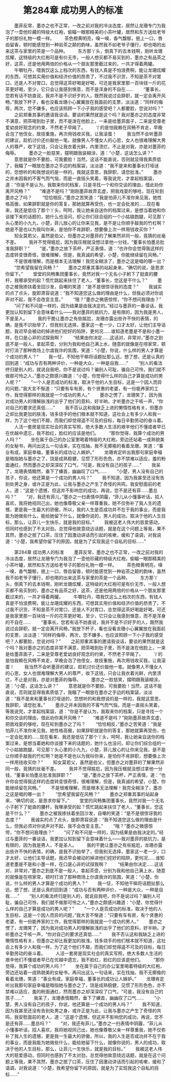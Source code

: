 # 　　第284章 成功男人的标准
　　墨菲反常，墨亦之也不正常，一改之前对我的冷淡态度，居然让龙珊专门为我泡了一壶他珍藏的特级大红袍，偷瞄一眼那精美的小茶叶罐，居然和东方送给老爷子的那份礼物一模一样。
　　茶色橙黄明亮，嗅一嗅，香气馥郁，抿上一口，唇齿留香，顿时能感觉到一种岩茶之颠的韵味，虽然我不如老爷子懂行，却也喝的出来这茶与家里的茶是一个品种。
　　东方那丫头，倒真下的去本钱啊，刚听龙珊炫耀，这特级的大红袍可是有价无市，一般人想买都不易买到的，墨亦之有品茶之好，这茶，还是他用两倍的价格从一个朋友那里截过来的，一共才得着两罐。
　　牛嚼牡丹，喂我饮这么上档次的东西，有钱人真是不怕浪费啊，能让龙珊炫耀的东西，可想其实用价值和经济价值的昂贵了，不过我不识货，不知是茶不对胃口，还是人不对胃口，总觉得这茶好喝是好喝，可还是我家里那一百块钱一斤的花茶更好喝，至少，它只会让我感到惬意，而不是浑身的不自在……
　　“董事长，您若有话不妨直说，我并不是不识好歹的人，既然我说过会辞职，就一定会离开风畅，”我放下杯子，看也没看龙珊小心翼翼放在我面前的支票，淡淡道：“同样的侮辱，两次，您不嫌多，也应该照顾一下小子我的感受吧？人都要脸，您说对吗？”
　　之前郑重其事的邀请我谈话，要谈的果然就是这个吗？我对墨亦之的态度非常不满意，把茶喝到肚子里，而不是泼在他脸上，一来是给墨菲面子，二来是受尊老爱幼良好观念的约束，不然老子早飚了。
　　丫的是怕我赖在风畅不肯走，早晚会泡了他侄女，故技重施，再次用钱收买我，让我滚蛋！
　　我当然不会听墨菲的建议，趁机讨价还价敲他一笔。就像男人不懂女人的心思，女人也很难理解大男人的尊严，收下这钱，只会让我衣着光鲜，内里溃烂，不止是对我，亦是对墨菲的侮辱。
　　墨亦之一脸慈笑，摆明跟我装糊涂，道：“小楚，这话怎么讲？”
　　意思就是你不要脸，可我要脸！当然，这话不能直说，否则就显得我素质低了，我瞄了一眼放在墨亦之手边的档案袋，淡淡道：“我不是来和董事长打哑谜的，您想听的和我想说的是一样的，我就这意思，我辞职，请您批准。”
　　墨亦之并未因我的不客气而气恼，而是一直摇头笑着，等我说完，才拿起档案袋，道：“你是不是认为，我取来你的档案，只是寻找一个和你交谈的理由，借此劝你离开风畅？”
　　“难道不是吗？”刚刚墨菲故弄玄虚，把我戏耍的够呛，现在轮到墨亦之了吗？
　　“恰恰相反，”墨亦之苦笑道：“我是怕菲儿不准你来见我，她性格高傲，如果辞职就是你的答复，那她就算再受伤，也一定会批准的……现在看来，我还是低估了那个丫头，呵呵，我让她亲自送你的档案过来，是想当着她和你谈接下来的话题的，她什么也没问，却让你们综合组的一个小姑娘跑腿，可见那丫头心里的小九九，小楚，菲儿放心的让你来见我，是不是让你顺手敲我的竹杠啊？她是不是也以为我叫你来，是怕你不肯辞职，想要像上次一样用钱收买你？”
　　知女莫若父，虽然是伯父，但墨亦之对墨菲的了解果然非同一般，竟猜的丝毫不差。
　　我并不觉得尴尬，因为我压根就没想过拿他一分钱，“董事长怕墨总批准我辞职？”
　　“是，”墨亦之放下茶杯，严正表情，道：“也许你会觉得我这样的态度转变很奇怪，很难理解，但是，我真诚的希望，小楚，你能继续留在风畅。”
　　不是很难理解，而是根本无法理解！我完全糊涂了，墨亦之这是唱的哪一出？
　　“您希望我留在风畅？”
　　墨亦之郑重其事的站起身来，“确切的说，是恳求你留下。”
　　堂堂的风畅集团董事长，竟然对我一个无名小子躬下了挺直的腰杆，我哪承受的起？慌忙跳起来扶住了老人，“董事长，您这是干什么？”
　　墨亦之被我掺扶着坐回沙发，自嘲的笑道：“是不是很惊讶我的态度？”
　　我诚实的点了点头，旋即肃容说道：“我不知道您这么做的理由是什么，但我必须对你说声对不起，我不会改变主意。”
　　“哦？”墨亦之微感惊愕，“你不想问我理由？”
　　“问了和不问是一样的，因为结果是由我决定的。”经过与墨菲的一番谈话，我更加认知到留下会意味着什么——我对墨菲的抵抗力，是有限的，因为我是男人，不是圣人。
　　我的干脆让墨亦之有些尴尬，龙珊亦露出些许不快的表情，的确，是我不识抬举了，但我别无选择，墨家这一老一少，口才太好，让他们主导话题，我迟早会被动的掉进他们挖好的陷阱，更何况……谁知道老墨是不是和小墨一样，在口是心非的试探我啊？
　　“结果由你决定……这话对，非常对，”墨亦之到底不是一般人，拿起茶壶，分别为我和他自己满上水，随意的就像是在唠家常，顿时打消了那种商场上尔虞我诈的氛围，笑道：“小楚，你说，什么样的男人才算是个成功的男人？”
　　我一怔，不知他干嘛将话题扯那么远，想了想，还是认真的回到道：“成功与否有两种评价，一种是大众，一种是自我……”
　　“别人的看法终归是别人的，就说自我吧，你不是说过吗？骗别人可耻，骗自己可怜，我们就不做那可怜之人，”墨亦之颇感兴趣道：“小楚，你觉得什么样的自己才算是成功的男人呢？”
　　“一个人是否成功的标准，取决于他的人生目标，这是一个因人而异的问题，”我大言不惭道：“只要有车有房，有个贤惠的老婆，有一份能养家的工作，我觉得那样的我就是一个成功的男人。”
　　墨亦之愣了，龙珊笑了，因为我对成功男人的理解肤浅的出乎了他们的意料，好半晌，才听墨亦之干咳一声，“你对自己的要求还真低……”
　　我不否认这和我缺乏上进的懒惰性格有关，但墨亦之却比我更加的肤浅，钱多烧手的他们根本就不知道，这社会上有多少人和我一样，为了这个他们不屑，而我们却觉得遥不可及的目标，每日辛勤劳动的奋斗着。
　　人活一套房是现实社会的真实写照，绝大多数人生活的艰辛他们不懂或者早已在优越中遗忘，我不脸红，脸红的应该是他们。
　　“那你觉得，我算个成功的男人吗？”
　　坐在属于自己的办公室里喝着特级的大红袍，旁边还站着一成熟貌美的女秘书，再问出这么一句话来，实在找抽，我不无揶揄的看着龙珊，笑道：“事业有成，家庭幸福，董事长的成功让人嫉妒。”
　　龙珊肯定听出我那句家庭幸福是暗指她与墨亦之了，饶是成熟稳健，见惯了形形色色，亦不禁难以适应，羞的粉面通红，然而墨亦之却深深叹了口气，“可是，我没有自己的孩子……”
　　我呆了，龙珊表情黯然，垂下了螓首，幽幽叹了口气……
　　“小楚，男人没有自己的孩子，你说，他还算是一个成功的男人吗？”
　　我不知道，因为我甚至还没有告别处男之身，或许正是为此，让我与墨亦之产生了奇怪的共鸣，我安慰面前的老人，道：“这是个遗憾，但这并不影响您的成功，再说，您不是还有菲……墨总吗？”
　　“对，我还有菲儿，”墨亦之一扫表情中阴霾，“菲儿从小懂事听话，招人喜欢，我将她视同己出，她也像尊敬父亲一样尊重我，她不仅弥补了我人生的遗憾，更是我一生最大的骄傲，所以，我的人生是否成功并不在于我的事业，而是我能为她做些什么，能给她留下什么，就像你说的，男人的成功，取决于他的人生目标，那么，让菲儿一生快乐，就是我的目标。”
　　我被这老人伟大的慈爱感动，但同时也感到了不太对劲，总觉得他故意绕远话题，就是在这个问题上等我，果不其然，墨亦之抿了口茶，压住了因激动讲话而引起的咳嗽，缓和了语调，对我说道：“小楚，我希望你留下的原因，就是为了实现我这个自私的目标……”

　　第284章 成功男人的标准
　　墨菲反常，墨亦之也不正常，一改之前对我的冷淡态度，居然让龙珊专门为我泡了一壶他珍藏的特级大红袍，偷瞄一眼那精美的小茶叶罐，居然和东方送给老爷子的那份礼物一模一样。
　　茶色橙黄明亮，嗅一嗅，香气馥郁，抿上一口，唇齿留香，顿时能感觉到一种岩茶之颠的韵味，虽然我不如老爷子懂行，却也喝的出来这茶与家里的茶是一个品种。
　　东方那丫头，倒真下的去本钱啊，刚听龙珊炫耀，这特级的大红袍可是有价无市，一般人想买都不易买到的，墨亦之有品茶之好，这茶，还是他用两倍的价格从一个朋友那里截过来的，一共才得着两罐。
　　牛嚼牡丹，喂我饮这么上档次的东西，有钱人真是不怕浪费啊，能让龙珊炫耀的东西，可想其实用价值和经济价值的昂贵了，不过我不识货，不知是茶不对胃口，还是人不对胃口，总觉得这茶好喝是好喝，可还是我家里那一百块钱一斤的花茶更好喝，至少，它只会让我感到惬意，而不是浑身的不自在……
　　“董事长，您若有话不妨直说，我并不是不识好歹的人，既然我说过会辞职，就一定会离开风畅，”我放下杯子，看也没看龙珊小心翼翼放在我面前的支票，淡淡道：“同样的侮辱，两次，您不嫌多，也应该照顾一下小子我的感受吧？人都要脸，您说对吗？”
　　之前郑重其事的邀请我谈话，要谈的果然就是这个吗？我对墨亦之的态度非常不满意，把茶喝到肚子里，而不是泼在他脸上，一来是给墨菲面子，二来是受尊老爱幼良好观念的约束，不然老子早飚了。
　　丫的是怕我赖在风畅不肯走，早晚会泡了他侄女，故技重施，再次用钱收买我，让我滚蛋！
　　我当然不会听墨菲的建议，趁机讨价还价敲他一笔。就像男人不懂女人的心思，女人也很难理解大男人的尊严，收下这钱，只会让我衣着光鲜，内里溃烂，不止是对我，亦是对墨菲的侮辱。
　　墨亦之一脸慈笑，摆明跟我装糊涂，道：“小楚，这话怎么讲？”
　　意思就是你不要脸，可我要脸！当然，这话不能直说，否则就显得我素质低了，我瞄了一眼放在墨亦之手边的档案袋，淡淡道：“我不是来和董事长打哑谜的，您想听的和我想说的是一样的，我就这意思，我辞职，请您批准。”
　　墨亦之并未因我的不客气而气恼，而是一直摇头笑着，等我说完，才拿起档案袋，道：“你是不是认为，我取来你的档案，只是寻找一个和你交谈的理由，借此劝你离开风畅？”
　　“难道不是吗？”刚刚墨菲故弄玄虚，把我戏耍的够呛，现在轮到墨亦之了吗？
　　“恰恰相反，”墨亦之苦笑道：“我是怕菲儿不准你来见我，她性格高傲，如果辞职就是你的答复，那她就算再受伤，也一定会批准的……现在看来，我还是低估了那个丫头，呵呵，我让她亲自送你的档案过来，是想当着她和你谈接下来的话题的，她什么也没问，却让你们综合组的一个小姑娘跑腿，可见那丫头心里的小九九，小楚，菲儿放心的让你来见我，是不是让你顺手敲我的竹杠啊？她是不是也以为我叫你来，是怕你不肯辞职，想要像上次一样用钱收买你？”
　　知女莫若父，虽然是伯父，但墨亦之对墨菲的了解果然非同一般，竟猜的丝毫不差。
　　我并不觉得尴尬，因为我压根就没想过拿他一分钱，“董事长怕墨总批准我辞职？”
　　“是，”墨亦之放下茶杯，严正表情，道：“也许你会觉得我这样的态度转变很奇怪，很难理解，但是，我真诚的希望，小楚，你能继续留在风畅。”
　　不是很难理解，而是根本无法理解！我完全糊涂了，墨亦之这是唱的哪一出？
　　“您希望我留在风畅？”
　　墨亦之郑重其事的站起身来，“确切的说，是恳求你留下。”
　　堂堂的风畅集团董事长，竟然对我一个无名小子躬下了挺直的腰杆，我哪承受的起？慌忙跳起来扶住了老人，“董事长，您这是干什么？”
　　墨亦之被我掺扶着坐回沙发，自嘲的笑道：“是不是很惊讶我的态度？”
　　我诚实的点了点头，旋即肃容说道：“我不知道您这么做的理由是什么，但我必须对你说声对不起，我不会改变主意。”
　　“哦？”墨亦之微感惊愕，“你不想问我理由？”
　　“问了和不问是一样的，因为结果是由我决定的。”经过与墨菲的一番谈话，我更加认知到留下会意味着什么——我对墨菲的抵抗力，是有限的，因为我是男人，不是圣人。
　　我的干脆让墨亦之有些尴尬，龙珊亦露出些许不快的表情，的确，是我不识抬举了，但我别无选择，墨家这一老一少，口才太好，让他们主导话题，我迟早会被动的掉进他们挖好的陷阱，更何况……谁知道老墨是不是和小墨一样，在口是心非的试探我啊？
　　“结果由你决定……这话对，非常对，”墨亦之到底不是一般人，拿起茶壶，分别为我和他自己满上水，随意的就像是在唠家常，顿时打消了那种商场上尔虞我诈的氛围，笑道：“小楚，你说，什么样的男人才算是个成功的男人？”
　　我一怔，不知他干嘛将话题扯那么远，想了想，还是认真的回到道：“成功与否有两种评价，一种是大众，一种是自我……”
　　“别人的看法终归是别人的，就说自我吧，你不是说过吗？骗别人可耻，骗自己可怜，我们就不做那可怜之人，”墨亦之颇感兴趣道：“小楚，你觉得什么样的自己才算是成功的男人呢？”
　　“一个人是否成功的标准，取决于他的人生目标，这是一个因人而异的问题，”我大言不惭道：“只要有车有房，有个贤惠的老婆，有一份能养家的工作，我觉得那样的我就是一个成功的男人。”
　　墨亦之愣了，龙珊笑了，因为我对成功男人的理解肤浅的出乎了他们的意料，好半晌，才听墨亦之干咳一声，“你对自己的要求还真低……”
　　我不否认这和我缺乏上进的懒惰性格有关，但墨亦之却比我更加的肤浅，钱多烧手的他们根本就不知道，这社会上有多少人和我一样，为了这个他们不屑，而我们却觉得遥不可及的目标，每日辛勤劳动的奋斗着。
　　人活一套房是现实社会的真实写照，绝大多数人生活的艰辛他们不懂或者早已在优越中遗忘，我不脸红，脸红的应该是他们。
　　“那你觉得，我算个成功的男人吗？”
　　坐在属于自己的办公室里喝着特级的大红袍，旁边还站着一成熟貌美的女秘书，再问出这么一句话来，实在找抽，我不无揶揄的看着龙珊，笑道：“事业有成，家庭幸福，董事长的成功让人嫉妒。”
　　龙珊肯定听出我那句家庭幸福是暗指她与墨亦之了，饶是成熟稳健，见惯了形形色色，亦不禁难以适应，羞的粉面通红，然而墨亦之却深深叹了口气，“可是，我没有自己的孩子……”
　　我呆了，龙珊表情黯然，垂下了螓首，幽幽叹了口气……
　　“小楚，男人没有自己的孩子，你说，他还算是一个成功的男人吗？”
　　我不知道，因为我甚至还没有告别处男之身，或许正是为此，让我与墨亦之产生了奇怪的共鸣，我安慰面前的老人，道：“这是个遗憾，但这并不影响您的成功，再说，您不是还有菲……墨总吗？”
　　“对，我还有菲儿，”墨亦之一扫表情中阴霾，“菲儿从小懂事听话，招人喜欢，我将她视同己出，她也像尊敬父亲一样尊重我，她不仅弥补了我人生的遗憾，更是我一生最大的骄傲，所以，我的人生是否成功并不在于我的事业，而是我能为她做些什么，能给她留下什么，就像你说的，男人的成功，取决于他的人生目标，那么，让菲儿一生快乐，就是我的目标。”
　　我被这老人伟大的慈爱感动，但同时也感到了不太对劲，总觉得他故意绕远话题，就是在这个问题上等我，果不其然，墨亦之抿了口茶，压住了因激动讲话而引起的咳嗽，缓和了语调，对我说道：“小楚，我希望你留下的原因，就是为了实现我这个自私的目标……”
